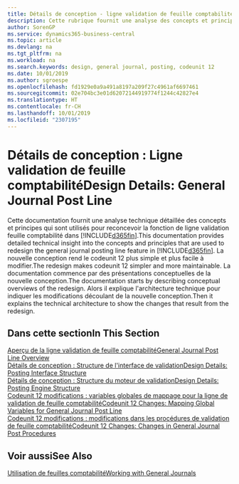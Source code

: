 ```yaml
---
title: Détails de conception - ligne validation de feuille comptabilité | Microsoft Docs
description: Cette rubrique fournit une analyse des concepts et principes qui sont utilisés pour reconcevoir la fonction de ligne validation feuille comptabilité dans Business Central.
author: SorenGP
ms.service: dynamics365-business-central
ms.topic: article
ms.devlang: na
ms.tgt_pltfrm: na
ms.workload: na
ms.search.keywords: design, general journal, posting, codeunit 12
ms.date: 10/01/2019
ms.author: sgroespe
ms.openlocfilehash: fd1929e0a9a491a8197a209f27c4961af6697461
ms.sourcegitcommit: 02e704bc3e01d62072144919774f1244c42827e4
ms.translationtype: HT
ms.contentlocale: fr-CH
ms.lasthandoff: 10/01/2019
ms.locfileid: "2307195"
---
```

# <a name="design-details-general-journal-post-line"></a><span data-ttu-id="7f979-103">Détails de conception : Ligne validation de feuille comptabilité</span><span class="sxs-lookup"><span data-stu-id="7f979-103">Design Details: General Journal Post Line</span></span>
<span data-ttu-id="7f979-104">Cette documentation fournit une analyse technique détaillée des concepts et principes qui sont utilisés pour reconcevoir la fonction de ligne validation feuille comptabilité dans [!INCLUDE[d365fin](includes/d365fin_md.md)].</span><span class="sxs-lookup"><span data-stu-id="7f979-104">This documentation provides detailed technical insight into the concepts and principles that are used to redesign the general journal posting line feature in [!INCLUDE[d365fin](includes/d365fin_md.md)].</span></span> <span data-ttu-id="7f979-105">La nouvelle conception rend le codeunit 12 plus simple et plus facile à modifier.</span><span class="sxs-lookup"><span data-stu-id="7f979-105">The redesign makes codeunit 12 simpler and more maintainable.</span></span> <span data-ttu-id="7f979-106">La documentation commence par des présentations conceptuelles de la nouvelle conception.</span><span class="sxs-lookup"><span data-stu-id="7f979-106">The documentation starts by describing conceptual overviews of the redesign.</span></span> <span data-ttu-id="7f979-107">Alors il explique l'architecture technique pour indiquer les modifications découlant de la nouvelle conception.</span><span class="sxs-lookup"><span data-stu-id="7f979-107">Then it explains the technical architecture to show the changes that result from the redesign.</span></span>  

## <a name="in-this-section"></a><span data-ttu-id="7f979-108">Dans cette section</span><span class="sxs-lookup"><span data-stu-id="7f979-108">In This Section</span></span>  
[<span data-ttu-id="7f979-109">Aperçu de la ligne validation de feuille comptabilité</span><span class="sxs-lookup"><span data-stu-id="7f979-109">General Journal Post Line Overview</span></span>](design-details-general-journal-post-line-overview.md)  
[<span data-ttu-id="7f979-110">Détails de conception : Structure de l'interface de validation</span><span class="sxs-lookup"><span data-stu-id="7f979-110">Design Details: Posting Interface Structure</span></span>](design-details-posting-interface-structure.md)  
[<span data-ttu-id="7f979-111">Détails de conception : Structure du moteur de validation</span><span class="sxs-lookup"><span data-stu-id="7f979-111">Design Details: Posting Engine Structure</span></span>](design-details-posting-engine-structure.md)  
[<span data-ttu-id="7f979-112">Codeunit 12 modifications : variables globales de mappage pour la ligne de validation de feuille comptabilité</span><span class="sxs-lookup"><span data-stu-id="7f979-112">Codeunit 12 Changes: Mapping Global Variables for General Journal Post Line</span></span>](design-details-codeunit-12-changes-mapping-global-variables-for-general-journal-post-line.md)  
[<span data-ttu-id="7f979-113">Codeunit 12 modifications : modifications dans les procédures de validation de feuille comptabilité</span><span class="sxs-lookup"><span data-stu-id="7f979-113">Codeunit 12 Changes: Changes in General Journal Post Procedures</span></span>](design-details-codeunit-12-changes-changes-in-general-journal-post-procedures.md)  

## <a name="see-also"></a><span data-ttu-id="7f979-114">Voir aussi</span><span class="sxs-lookup"><span data-stu-id="7f979-114">See Also</span></span>  
[<span data-ttu-id="7f979-115">Utilisation de feuilles comptabilité</span><span class="sxs-lookup"><span data-stu-id="7f979-115">Working with General Journals</span></span>](ui-work-general-journals.md)
